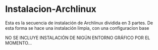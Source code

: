 # Instalacion-Archlinux
Esta es la secuencia de instalación de Archlinux dividida en 3 partes.
De esta forma se hace una instalación limpia, con una configuracion base

NO SE INCLUYE INSTALACIÓN DE NIGÚN ENTORNO GRÁFICO POR EL MOMENTO...
